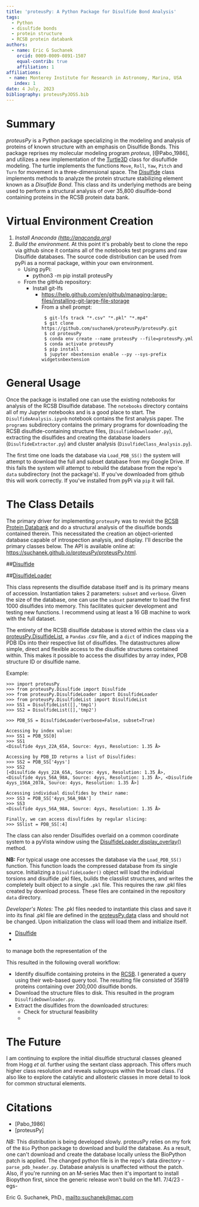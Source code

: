 ```yaml
---
title: 'proteusPy: A Python Package for Disulfide Bond Analysis'
tags:
  - Python
  - disulfide bonds
  - protein structure
  - RCSB protein databank
authors:
  - name: Eric G Suchanek
    orcid: 0009-0009-0891-1507
    equal-contrib: true
    affiliation: 1
affiliations:
 - name: Monterey Institute for Research in Astronomy, Marina, USA
   index: 1
date: 4 July, 2023
bibliography: proteusPyJOSS.bib
---
```


# Summary
*proteusPy* is a Python package specializing in the modeling and analysis of proteins of known structure with an emphasis on Disulfide Bonds. This package reprises my molecular modeling program *proteus*, [@Pabo_1986], and utilizes a new implementation of the [Turtle3D](https://suchanek.github.io/proteusPy/proteusPy/turtle3D.html) class for disufulfide modeling. The turtle implements the functions ``Move``, ``Roll``, ``Yaw``, ``Pitch`` and ``Turn`` for movement in a three-dimensional space. The [Disulfide](https://suchanek.github.io/proteusPy/proteusPy/Disulfide.html) class implements methods to analyze the protein structure stabilizing element known as a *Disulfide Bond*. This class and its underlying methods are being used to perform a structural analysis of over 35,800 disulfide-bond containing proteins in the RCSB protein data bank.

# Virtual Environment Creation
1. *Install Anaconda (<http://anaconda.org>)*
2. *Build the environment.* 
   At this point it's probably best to clone the repo via github since it contains all
   of the notebooks test programs and raw Disulfide databases. The source code distribution can be used from pyPi as a normal
   package, within your own environment.
   - Using pyPi:
     - python3 -m pip install proteusPy
   - From the gitHub repository:
     - Install git-lfs
       - https://help.github.com/en/github/managing-large-files/installing-git-large-file-storage
       - From a shell prompt: 
         ```
          $ git-lfs track "*.csv" "*.pkl" "*.mp4"
          $ git clone https://github.com/suchanek/proteusPy/proteusPy.git
          $ cd proteusPy
          $ conda env create --name proteusPy --file=proteusPy.yml
          $ conda activate proteusPy
          $ pip install .
          $ jupyter nbextension enable --py --sys-prefix widgetsnbextension

         ```

# General Usage
Once the package is installed one can use the existing notebooks for analysis of the RCSB Disulfide database. The ``notebooks`` directory contains all of my Jupyter notebooks and is a good place to start. The ``DisulfideAnalysis.ipynb`` notebook contains the first analysis paper. The ``programs`` subdirectory contains the primary programs for downloading the RCSB disulfide-containing structure files, (``DisulfideDownloader.py``), extracting the disulfides and creating the database loaders (``DisulfideExtractor.py``) and cluster analysis (``DisulfideClass_Analysis.py``).

The first time one loads the database via ``Load_PDB_SS()`` the system will attempt to download the full and subset database from my Google Drive. If this fails the system will attempt to rebuild the database from the repo's ``data`` subdirectory (not the package's). If you've downloaded from github this will work correctly. If you've installed from pyPi via ``pip`` it will fail.

# The Class Details
The primary driver for implementing ``proteusPy`` was to revisit the [RCSB Protein Databank](https://www.rcsb.org) and do a structural analysis of the disulfide bonds contained therein. This necessitated the creation an object-oriented database capable of introspection analysis, and display. I'll describe the primary classes below. The API is available online at: https://suchanek.github.io/proteusPy/proteusPy.html.

##[Disulfide](https://suchanek.github.io/proteusPy/proteusPy/Disulfide.html)


##[DisulfideLoader](https://suchanek.github.io/proteusPy/proteusPy/DisulfideLoader.html)

This class represents the disulfide database itself and is its primary means of accession.  Instantiation takes 2 parameters: ``subset`` and ``verbose``. Given the size of the database, one can use the ``subset`` parameter to load the first 1000 disulfides into memory. This facilitates quicker development and testing new functions. I recommend using at least a 16 GB machine to work with the full dataset.

The entirety of the RCSB disulfide database is stored within the class via a [proteusPy.DisulfideList]("https://suchanek.github.io/proteusPy/proteusPy/DisulfideList.html"), a ```Pandas``` .csv file, and a ```dict``` of indices mapping the PDB IDs into their respective list of disulfides. The datastructures allow simple, direct and flexible access to the disulfide structures contained within. This makes it possible to access the disulfides by array index, PDB structure ID or disulfide name.

Example:

    >>> import proteusPy
    >>> from proteusPy.Disulfide import Disulfide
    >>> from proteusPy.DisulfideLoader import DisulfideLoader
    >>> from proteusPy.DisulfideList import DisulfideList
    >>> SS1 = DisulfideList([],'tmp1')
    >>> SS2 = DisulfideList([],'tmp2')
    
    >>> PDB_SS = DisulfideLoader(verbose=False, subset=True)

    Accessing by index value:
    >>> SS1 = PDB_SS[0]
    >>> SS1
    <Disulfide 4yys_22A_65A, Source: 4yys, Resolution: 1.35 Å>
    
    Accessing by PDB_ID returns a list of Disulfides:
    >>> SS2 = PDB_SS['4yys']
    >>> SS2
    [<Disulfide 4yys_22A_65A, Source: 4yys, Resolution: 1.35 Å>, <Disulfide 4yys_56A_98A, Source: 4yys, Resolution: 1.35 Å>, <Disulfide 4yys_156A_207A, Source: 4yys, Resolution: 1.35 Å>]
    
    Accessing individual disulfides by their name:
    >>> SS3 = PDB_SS['4yys_56A_98A']
    >>> SS3
    <Disulfide 4yys_56A_98A, Source: 4yys, Resolution: 1.35 Å>
    
    Finally, we can access disulfides by regular slicing:
    >>> SSlist = PDB_SS[:4]

The class can also render Disulfides overlaid on a common coordinate system to a pyVista window using the [DisulfideLoader.display_overlay()](https://suchanek.github.io/proteusPy/proteusPy/DisulfideLoader.html#DisulfideLoader.display_overlay) method. 

**NB:** For typical usage one accesses the database via the `Load_PDB_SS()` function. This function loads the compressed database from its single source. Initializing a `DisulfideLoader()` object will load the individual torsions and disulfide .pkl files, builds the classlist structures, and writes the completely built object to a single ``.pkl`` file. This requires the raw .pkl files created by download process. These files are contained in the repository ``data`` directory.

*Developer's Notes:*
The .pkl files needed to instantiate this class and save it into its final .pkl file are
defined in the [proteusPy.data]("https://suchanek.github.io/proteusPy/proteusPy/data.html") class and should not be changed. Upon initialization the class
will load them and initialize itself. 



  * [Disulfide](https://suchanek.github.io/proteusPy/proteusPy/Disulfide.html)
  * 
  

to manage both the representation of the 

This resulted in the following overall workflow:
* Identify disulfide containing proteins in the [RCSB](https://www.rcsb.org). I generated a query using their web-based query tool. The resulting file consisted of 35819 proteins containing over 200,000 disulfide bonds.
* Download the structure files to disk. This resulted in the program ``DisulfideDownloader.py``. 
* Extract the disulfides from the downloaded structures:
  * Check for structural feasibility
  * 
# The Future
I am continuing to explore the initial disulfide structural classes gleaned from Hogg *et al.* further using the sextant class approach. This offers much higher class resolution and reveals subgroups within the broad class. I'd also like to explore the catalytic and allosteric classes in more detail to look for common structural elements.

# Citations
* [Pabo_1986]
* [proteusPy]


*NB:* This distribution is being developed slowly. proteusPy relies on my fork of the ``Bio`` Python package to download and build the database. As a result, one can't download and create the database locally unless the BioPython patch is applied. The changed python file is in the repo's data directory - ``parse_pdb_header.py``. Database analysis is unaffected without the patch. Also, if you're running on an M-series Mac then it's important to install Biopython first, since the generic release won't build on the M1. 7/4/23 -egs-

Eric G. Suchanek, PhD., <mailto:suchanek@mac.com>

